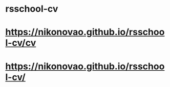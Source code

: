 # rsschool-cv
# https://nikonovao.github.io/rsschool-cv/cv
# https://nikonovao.github.io/rsschool-cv/